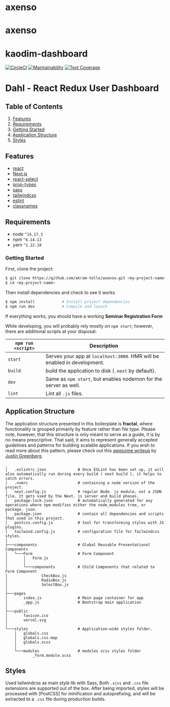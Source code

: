 # axenso
# axenso
# kaodim-dashboard
[![CircleCI](https://circleci.com/gh/kaodim/dahl/tree/master.svg?style=svg&circle-token=583bc74ec20739d4fa28b355d24b2084b8b391b1)](https://circleci.com/gh/kaodim/dahl/tree/master)
[![Maintainability](https://api.codeclimate.com/v1/badges/8255271e5637013f5108/maintainability)](https://codeclimate.com/repos/59ddaf57775523028300090a/maintainability)
[![Test Coverage](https://api.codeclimate.com/v1/badges/8255271e5637013f5108/test_coverage)](https://codeclimate.com/repos/59ddaf57775523028300090a/test_coverage)

# Dahl - React Redux User Dashboard


## Table of Contents
1. [Features](#features)
1. [Requirements](#requirements)
1. [Getting Started](#getting-started)
1. [Application Structure](#application-structure)
1. [Styles](#styles)

## Features
* [react](https://github.com/facebook/react)
* [Next.js](https://github.com/vercel/next.js/)
* [react-select](https://www.npmjs.com/package/react-select)
* [prop-types](https://www.npmjs.com/package/prop-types)
* [sass](https://github.com/sass/sass)
* [tailwindcss](https://github.com/tailwindlabs/tailwindcss)
* [eslint](http://eslint.org)
* [classnames](https://github.com/JedWatson/classnames)

## Requirements
* node `^14.17.3`
* npm `^6.14.13`
* yarn `^1.22.10`

### Getting Started

First, clone the project:

```bash
$ git clone https://github.com/akram-tello/axenso.git <my-project-name>
$ cd <my-project-name>
```

Then install dependencies and check to see it works

```bash
$ npm install            # Install project dependencies
$ npm run dev            # Compile and launch
```
If everything works, you should have a working <b>Seminar Registration Form</b>

While developing, you will probably rely mostly on `npm start`; however, there are additional scripts at your disposal:

|`npm run <script>`|Description|
|------------------|-----------|
|`start`|Serves your app at `localhost:3000`. HMR will be enabled in development.|
|`build`|build the application to disk (`.next` by default).|
|`dev`|Same as `npm start`, but enables nodemon for the server as well.|
|`lint`|Lint all `.js` files.|

## Application Structure

The application structure presented in this boilerplate is **fractal**, where functionality is grouped primarily by feature rather than file type. Please note, however, that this structure is only meant to serve as a guide, it is by no means prescriptive. That said, it aims to represent generally accepted guidelines and patterns for building scalable applications. If you wish to read more about this pattern, please check out this [awesome writeup](https://github.com/davezuko/react-redux-starter-kit/wiki/Fractal-Project-Structure) by [Justin Greenberg](https://github.com/justingreenberg).

```
.
│   .eslintrc.json              # Once ESLint has been set up, it will also automatically run during every build ( next build ), it helps to catch errors.
│   .nvmrc                      # containing a node version of the project.
│   next.config.js              # regular Node. js module, not a JSON file. It gets used by the Next. js server and build phases.
│   package-lock.json           # automatically generated for any operations where npm modifies either the node_modules tree, or package. json.
│   package.json                # contain all dependencies and scripts that used in this project. 
│   postcss.config.js           # tool for transforming styles with JS plugins.    
│   tailwind.config.js          # configuration file for Tailwindcss styles.
│
├───components                  # Global Reusable Presentational Components
│   └───Form                    # Form Component
│       │   Form.js
│       │
│       └───components          # Child Components that related to Form Component
│               CheckBox.js
│               RadioBox.js
│               SelectBox.js
│
├───pages                       
│       index.js                # Main page container for app                
│       _app.js                 # Bootstrap main application
│
├───public
│       favicon.ico
│       vercel.svg
│
└───styles                      # Application-wide styles folder.             
    │   globals.css
    │   globals.css.map
    │   globals.scss
    │
    └───modules                 # modules scss styles folder
            _form.module.scss
```

## Styles

Used tailwindcss as main style lib with Sass, Both `.scss` and `.css` file extensions are supported out of the box. After being imported, styles will be processed with [PostCSS] for minification and autoprefixing, and will be extracted to a `.css` file during production builds.

